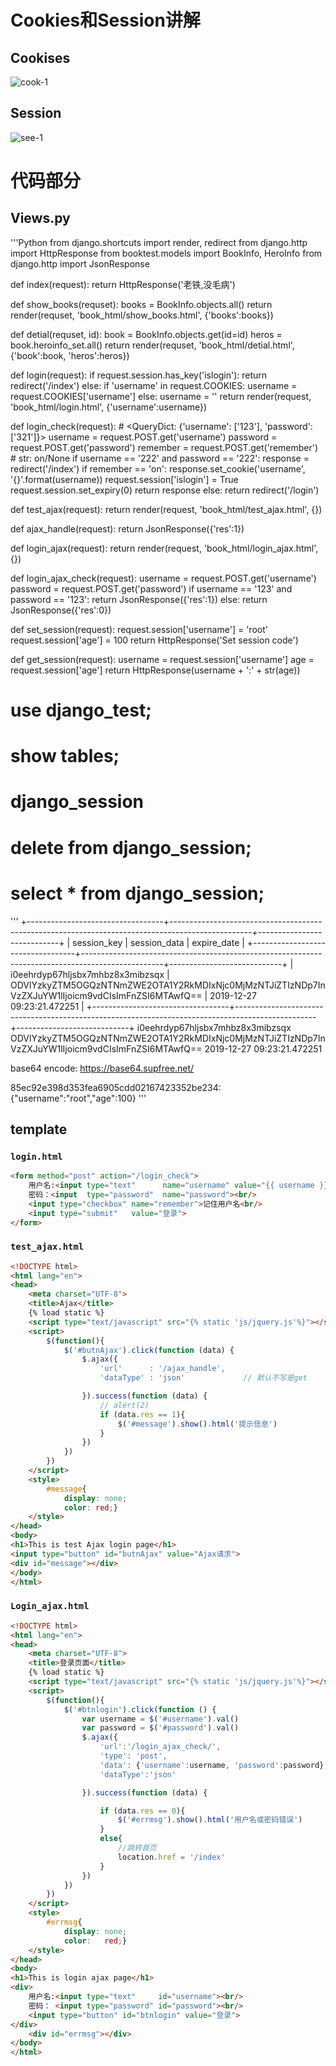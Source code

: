 Cookies和Session讲解  
====



##  Cookises
![cook-1](https://github.com/KissMyLady/Django/blob/master/Img/Ajax_Session/cook-1.jpg) 


## Session  
![see-1](https://github.com/KissMyLady/Django/blob/master/Img/Ajax_Session/see-1.jpg)  

代码部分    
==== 
## Views.py
'''Python
from django.shortcuts import render, redirect
from django.http import HttpResponse
from booktest.models import BookInfo, HeroInfo
from django.http import JsonResponse


def index(request):
    return HttpResponse('老铁,没毛病')


def show_books(requset):
    books = BookInfo.objects.all()
    return render(requset, 'book_html/show_books.html', {'books':books})


def detial(requset, id):
    book = BookInfo.objects.get(id=id)
    heros = book.heroinfo_set.all()
    return render(requset, 'book_html/detial.html', {'book':book, 'heros':heros})


def login(request):
    if request.session.has_key('islogin'):
        return redirect('/index')
    else:
        if 'username' in request.COOKIES:
            username = request.COOKIES['username']
        else:
            username = ''
        return render(request, 'book_html/login.html', {'username':username})


def login_check(request):
    # <QueryDict: {'username': ['123'], 'password': ['321']}>
    username = request.POST.get('username')
    password = request.POST.get('password')
    remember = request.POST.get('remember')  # str: on/None
    if username == '222' and password == '222':
        response = redirect('/index')
        if remember == 'on':
            response.set_cookie('username', '{}'.format(username))
        request.session['islogin'] = True
        request.session.set_expiry(0)
        return response
    else:
        return redirect('/login')


def test_ajax(request):
    return render(request, 'book_html/test_ajax.html', {})


def ajax_handle(request):
    return JsonResponse({'res':1})


def login_ajax(request):
    return render(request, 'book_html/login_ajax.html', {})


def login_ajax_check(request):
    username = request.POST.get('username')
    password = request.POST.get('password')
    if username == '123' and password == '123':
        return JsonResponse({'res':1})
    else:
        return JsonResponse({'res':0})


def set_session(request):
    request.session['username'] = 'root'
    request.session['age'] = 100
    return HttpResponse('Set session code')


def get_session(request):
    username = request.session['username']
    age = request.session['age']
    return HttpResponse(username + ':' + str(age))


# use django_test;
# show tables;
# django_session
#
# delete from django_session;
# select * from django_session;

''' 
+----------------------------------+--------------------------------------------------------------------------------------------------+----------------------------+
| session_key                      | session_data                                                                                     | expire_date                |
+----------------------------------+--------------------------------------------------------------------------------------------------+----------------------------+
| i0eehrdyp67hljsbx7mhbz8x3mibzsqx | ODVlYzkyZTM5OGQzNTNmZWE2OTA1Y2RkMDIxNjc0MjMzNTJiZTIzNDp7InVzZXJuYW1lIjoicm9vdCIsImFnZSI6MTAwfQ== | 2019-12-27 09:23:21.472251 |
+----------------------------------+--------------------------------------------------------------------------------------------------+----------------------------+
i0eehrdyp67hljsbx7mhbz8x3mibzsqx
ODVlYzkyZTM5OGQzNTNmZWE2OTA1Y2RkMDIxNjc0MjMzNTJiZTIzNDp7InVzZXJuYW1lIjoicm9vdCIsImFnZSI6MTAwfQ==
2019-12-27 09:23:21.472251

base64 encode:  https://base64.supfree.net/

85ec92e398d353fea6905cdd02167423352be234:{"username":"root","age":100}
'''

## template
### `login.html`
```HTML
<form method="post" action="/login_check">
    用户名:<input type="text"      name="username" value="{{ username }}"><br/>
    密码：<input  type="password"  name="password"><br/>
    <input type="checkbox" name="remember">记住用户名<br/>
    <input type="submit"   value="登录">
</form>

```

### `test_ajax.html`
```HTML
<!DOCTYPE html>
<html lang="en">
<head>
    <meta charset="UTF-8">
    <title>Ajax</title>
    {% load static %}
    <script type="text/javascript" src="{% static 'js/jquery.js'%}"></script>
    <script>
        $(function(){
            $('#butnAjax').click(function (data) {
                $.ajax({
                    'url'      : '/ajax_handle',
                    'dataType' : 'json'             // 默认不写是get

                }).success(function (data) {
                    // alert(2)
                    if (data.res == 1){
                        $('#message').show().html('提示信息')
                    }
                })
            })
        })
    </script>
    <style>
        #message{
            display: none;
            color: red;}
    </style>
</head>
<body>
<h1>This is test Ajax login page</h1>
<input type="button" id="butnAjax" value="Ajax请求">
<div id="message"></div>
</body>
</html>
```

### `Login_ajax.html`
```HTML
<!DOCTYPE html>
<html lang="en">
<head>
    <meta charset="UTF-8">
    <title>登录页面</title>
    {% load static %}
    <script type="text/javascript" src="{% static 'js/jquery.js'%}"></script>
    <script>
        $(function(){
            $('#btnlogin').click(function () {
                var username = $('#username').val()
                var password = $('#password').val()
                $.ajax({
                    'url':'/login_ajax_check/',
                    'type': 'post',
                    'data': {'username':username, 'password':password},
                    'dataType':'json'

                }).success(function (data) {

                    if (data.res == 0){
                        $('#errmsg').show().html('用户名或密码错误')
                    }
                    else{
                        //跳转首页
                        location.href = '/index'
                    }
                })
            })
        })
    </script>
    <style>
        #errmsg{
            display: none;
            color:   red;}
    </style>
</head>
<body>
<h1>This is login ajax page</h1>
<div>
    用户名:<input type="text"     id="username"><br/>
    密码： <input type="password" id="password"><br/>
    <input type="button" id="btnlogin" value="登录">
</div>
    <div id="errmsg"></div>
</body>
</html>
```
